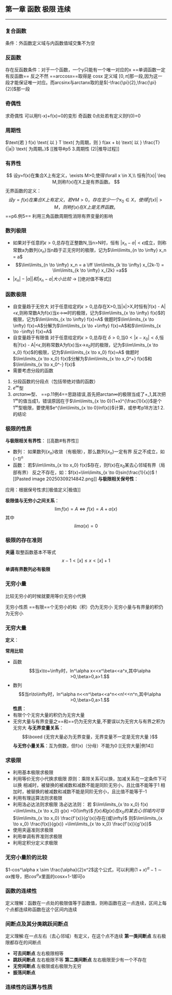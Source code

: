## 第一章 函数 极限 连续
---
### 复合函数 
条件：外函数定义域与内函数值域交集不为空
### 反函数
存在反函数条件：对于一个函数，一个y只能有一个唯一对应的x
==单调函数一定有反函数== 反之不然
==arccosx==取得是 cosx 定义域  $[0,\pi]$那一段,因为这一段才能保证唯一对应。而arcsinx与arctanx取的是$[-\frac{\pi}{2},\frac{\pi}{2}]$那一段

### 奇偶性
求奇偶性 可以用f(-x)+f(x)=0的变形
奇函数 0点处若有定义则f(0)=0

### 周期性
$\text{若 } f(x) \text{ 以 } T \text{ 为周期，则 } f(ax + b) \text{ 以 } \frac{T}{|a|} \text{ 为周期。}$
[[推导#p5 3.周期性 (2)|推导过程]]

### 有界性
$$
设y=f(x)在集合X上有定义，\exists M>0,使得\forall x \in X,\\ 恒有|f(x)| \leq M,则称f(x)在X上是有界函数。
$$
无界函数的定义：  
$$
设 y = f(x) 在集合 X 上有定义，若 \forall M > 0，存在至少一个  x_0 \in X ，使得 |f(x)| > M ，则称 f(x) 在 X 上是无界函数。
$$
==p6.例5== 利用三角函数周期性消除有界变量的影响

### 数列极限
- 如果对于任意的$\epsilon \gt 0$,总存在正整数N,当n>N时，恒有 $|x_n - a| \lt \epsilon$成立，则称常数a为数列{$x_n$}当n趋于正无穷时的极限，记为$\lim\limits_{n \to \infty} x_n = a$
- $$\lim\limits_{n \to \infty} x_n = a \iff \lim\limits_{k \to \infty} x_{2k-1} = \lim\limits_{k \to \infty} x_{2k} =a$$
- $|x_n|-|a||和|x_n-a|大小比较$  -> [[绝对值不等式]]

### 函数极限
- 自变量趋于无穷大
对于任意给定的$\epsilon \gt 0$,总存在X>0,当|x|>X,时恒有|f(x) - A|<$\epsilon$,则称常数A为f(x)当x->$\infty$时的极限，记为$\lim\limits_{x \to \infty} f(x)$的极限，记为$\lim\limits_{x \to \infty} f(x)=A$
做题时$\lim\limits_{x \to \infty} f(x)=A$分解为$\lim\limits_{x \to +\infty} f(x)=A$和$\lim\limits_{x \to -\infty} f(x)=A$
- 自变量趋于有限值
对于任意给定的$\epsilon \gt 0$,总存在 $\delta \gt 0$,当$0\lt|x-x_0|\lt\delta$,恒有|f(x) - A|<$\epsilon$,则称常数A为f(x)当x->$x_0$时的极限，记为$\lim\limits_{x \to x_0} f(x)$的极限，记为$\lim\limits_{x \to x_0} f(x)=A$
做题时$\lim\limits_{x \to x_0} f(x)$分解为$\lim\limits_{x \to x_0^+} f(x)$和$\lim\limits_{x \to x_0^-} f(x)$
- 需要考虑分段的函数 
1. 分段函数的分段点（包括带绝对值的函数）
2. $e^\infty$型
3. $arctan\infty$型、
==p.11例4==思路错误,首先把arctan$\infty$的极限当成了+_1,其次把$1^\infty$的值当成1，错误原因在于$\lim\limits_{x \to 0}(1+x)^{\frac{1}{x}}$是个$1^\infty$型极限，要使用$e^{\lim\limits_{x \to 0}lnf(x)}$计算，或参考p18方法1 2.的结论

### 极限的性质
**与极限相关有界性**：
[[高数#有界性]]
- 数列：
如果数列{${x_n}$}收敛（有极限），那么数列{$x_n$}一定有界
反之不成立，如$(-1)^n$
- 函数：
若$\lim\limits_{x \to x_0} f(x)$存在，则f(x)在$x_0$某去心邻域有界（局部有界）
反之不存在，如：$f(x)=\lim\limits_{x \to 0}sin(\frac{1}{x})$
![[Pasted image 20250309214842.png]]
**与极限相关保号性**：

应用：根据保号性求[[极值定义|极值]]

**极限值与无穷小之间关系**：
$$\lim f(x) = A \iff f(x)=A+\alpha(x) $$其中$$lim\alpha(x)=0$$
### 极限的存在准则 
**夹逼**
取整函数基本不等式
$$x-1<[x]\leq x <[x]+1$$
**单调有界数列必有极限**

### 无穷小量
比较无穷小的时候就要用等价无穷小代换

无穷小性质
==有限==个无穷小的和（积）仍为无穷小
无穷小量与有界量的积仍为无穷小

### 无穷大量
**定义**：

**常用比较**
- 函数
$$当x\to+\infty时，ln^\alpha x<<x^\beta<<a^x,其中\alpha >0,\beta>0,a>1.$$
- 数列
$$当n\to\infty时，ln^\alpha n<<n^\beta<<a^n<<n!<<n^n,其中\alpha >0,\beta>0,a>1.$$
**性质**：
- 有限个个无穷大量的积仍为无穷大量
- 无穷大量与有界变量之==和==仍为无穷大量,不要误以为无穷大与有界之积为无穷大
**与无界变量关系**：
$$\boxed {无穷大量必为无界变量，无界变量不一定是无穷大量 }$$
**与无穷小量关系**：互为倒数，但f(x)（分母）不能为0
[[无穷大量|例14]]
### 求极限
- 利用基本极限求极限
- 利用等价无穷小代换求极限
原则：乘除关系可以换，加减关系在一定条件下可以换
相减时，被替换的被减数和减数不能是同阶无穷小，且比值不能等于1
相加时，被替换的被减数和减数不能是同阶无穷小，且比值不能等于-1
- 利用有理运算法则求极限
- 利用洛必达法则求极限
洛必达法则：
若 $\lim\limits_{x \to x_0} f(x) =\lim\limits_{x \to x_0} g(x) =0(\infty)$
$f(x)和g(x)在x_0的某去心邻域内可导$
$\lim\limits_{x \to x_0} \frac{f'(x)}{g'(x)}存在(或\infty)$
则$\lim\limits_{x \to x_0} \frac{f(x)}{g(x)} =\lim\limits_{x \to x_0} \frac{f'(x)}{g'(x)}$
- 使用夹逼准则求极限
- 利用单调有界准则求极限
- 利用定积分定义求极限
### 无穷小量阶的比较
$1-cos^\alpha x \sim \frac{\alpha}{2}x^2$这个公式，可以利用$(1+x)^\alpha-1 \sim \alpha x$推导，把$cos^\alpha x$里面的cosx+1-1即可o
### 函数的连续性
定义理解：函数在一点处的极限值等于函数值，则称函数在这一点连续，区间上每个点都连续称函数在这个区间内连续
### 间断点及其分类跳跃间断点
定义理解:在一点左右（去心邻域）有定义，在这个点不连续
**第一类间断点**
左右极限都存在的间断点
- **可去间断点** 左右极限相等
- **跳跃间断点** 左右极限不等
**第二类间断点**
左右极限至少有一个不存在
- **无穷间断点** 左极限或右极限为无穷
- **振荡间断点** 
### 连续性的运算与性质
